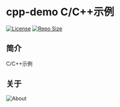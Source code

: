 # cpp-demo C/C++示例

[![License](https://img.shields.io/github/license/ali1416/cpp-demo?label=License)](https://opensource.org/licenses/BSD-3-Clause)
[![Repo Size](https://img.shields.io/github/repo-size/ali1416/cpp-demo?label=Repo%20Size&color=success)](https://github.com/ALI1416/cpp-demo/archive/refs/heads/master.zip)

## 简介

C/C++示例

## 关于

<object data="https://404z.cn/images/about.svg" style="max-width:100%;">
  <picture>
    <source media="(prefers-color-scheme: dark)" srcset="https://404z.cn/images/about.dark.svg">
    <img alt="About" src="https://404z.cn/images/about.light.svg">
  </picture>
</object>
